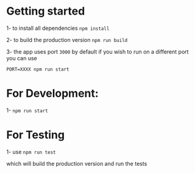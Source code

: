 # Getting started 


1- to install all dependencies `npm install`

2- to build the production version `npm run build`

3- the app uses port `3000` by default
if you wish to run on a different port
you can use

`PORT=XXXX npm run start`

# For Development:
1- `npm run start` 

# For Testing
1- use `npm run test`

which will build the production version and run the tests
